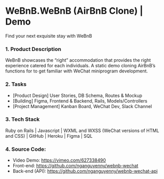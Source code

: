 # WeBnB.WeBnB (AirBnB Clone) | Demo

Find your next exquisite stay with WeBnB

### 1. Product Description
WeBnB showcases the “right” accommodation that provides the right experience catered for each individuals. A static demo cloning AirBnB’s functions for to get familiar with WeChat miniprogram development.

### 2. Tasks
- [Product Design] User Stories, DB Schema, Routes & Mockup
- [Building] Figma, Frontend & Backend, Rails, Models/Controllers
- [Project Management] Kanban Board, WeChat Dev, Slack Channel

### 3. Tech Stack
Ruby on Rails | Javascript | WXML and WXSS (WeChat versions of HTML
and CSS) | GitHub | Heroku | Figma | SQL

### 4. Source Code:
- Video Demo: https://vimeo.com/627338490
- Front-end: https://github.com/nganguyenny/webnb-wechat
- Back-end (API): https://github.com/nganguyenny/webnb-wechat-api
